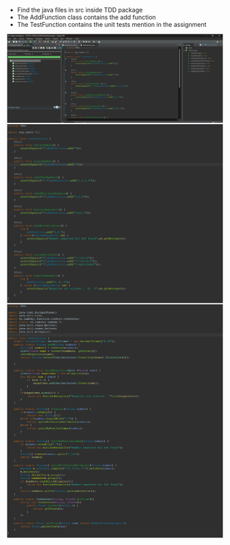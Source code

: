 <ul>
<li>Find the java files in src inside TDD package</li>
<li>The AddFunction class contains the add function</li>
<li>The TestFunction contains the unit tests mention in the assignment</li>
</ul>
<img src="src/images/code3.png">
<img src="src/images/code2.png">
<img src="src/images/Code1.png">
